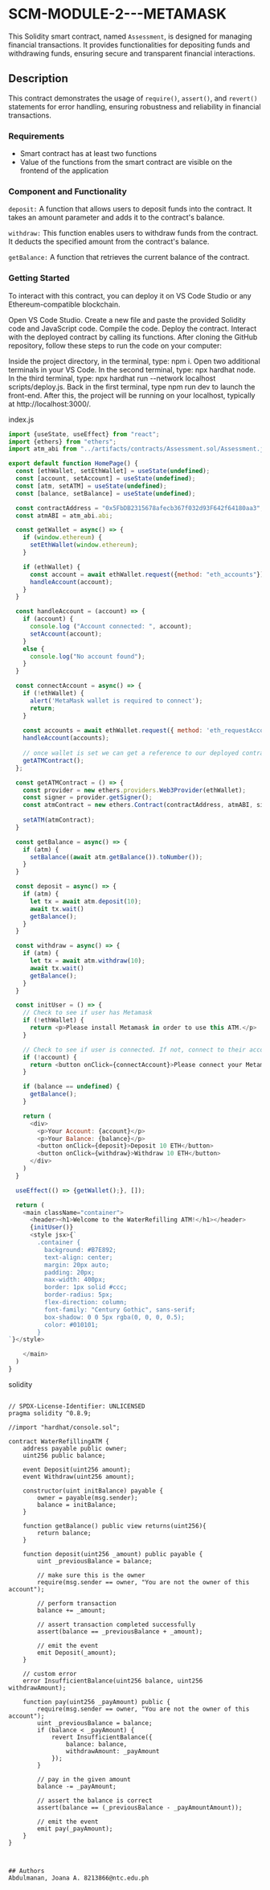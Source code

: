 # SCM-MODULE-2---METAMASK

This Solidity smart contract, named `Assessment`, is designed for managing financial transactions. It provides functionalities for depositing funds and withdrawing funds, ensuring secure and transparent financial interactions.

## Description

This contract demonstrates the usage of `require()`, `assert()`, and `revert()` statements for error handling, ensuring robustness and reliability in financial transactions.

### Requirements

- Smart contract has at least two functions
- Value of the functions from the smart contract are visible on the frontend of the application

### Component and Functionality

`deposit:` A function that allows users to deposit funds into the contract. It takes an amount parameter and adds it to the contract's balance.

`withdraw:` This function enables users to withdraw funds from the contract. It deducts the specified amount from the contract's balance.

`getBalance:` A function that retrieves the current balance of the contract.

### Getting Started
To interact with this contract, you can deploy it on VS Code Studio or any Ethereum-compatible blockchain.

Open VS Code Studio.
Create a new file and paste the provided Solidity code and JavaScript code.
Compile the code.
Deploy the contract.
Interact with the deployed contract by calling its functions.
After cloning the GitHub repository, follow these steps to run the code on your computer:

Inside the project directory, in the terminal, type: npm i.
Open two additional terminals in your VS Code.
In the second terminal, type: npx hardhat node.
In the third terminal, type: npx hardhat run --network localhost scripts/deploy.js.
Back in the first terminal, type npm run dev to launch the front-end.
After this, the project will be running on your localhost, typically at http://localhost:3000/.

index.js
```index.js
import {useState, useEffect} from "react";
import {ethers} from "ethers";
import atm_abi from "../artifacts/contracts/Assessment.sol/Assessment.json";

export default function HomePage() {
  const [ethWallet, setEthWallet] = useState(undefined);
  const [account, setAccount] = useState(undefined);
  const [atm, setATM] = useState(undefined);
  const [balance, setBalance] = useState(undefined);

  const contractAddress = "0x5FbDB2315678afecb367f032d93F642f64180aa3";
  const atmABI = atm_abi.abi;

  const getWallet = async() => {
    if (window.ethereum) {
      setEthWallet(window.ethereum);
    }

    if (ethWallet) {
      const account = await ethWallet.request({method: "eth_accounts"});
      handleAccount(account);
    }
  }

  const handleAccount = (account) => {
    if (account) {
      console.log ("Account connected: ", account);
      setAccount(account);
    }
    else {
      console.log("No account found");
    }
  }

  const connectAccount = async() => {
    if (!ethWallet) {
      alert('MetaMask wallet is required to connect');
      return;
    }
  
    const accounts = await ethWallet.request({ method: 'eth_requestAccounts' });
    handleAccount(accounts);
    
    // once wallet is set we can get a reference to our deployed contract
    getATMContract();
  };

  const getATMContract = () => {
    const provider = new ethers.providers.Web3Provider(ethWallet);
    const signer = provider.getSigner();
    const atmContract = new ethers.Contract(contractAddress, atmABI, signer);
 
    setATM(atmContract);
  }

  const getBalance = async() => {
    if (atm) {
      setBalance((await atm.getBalance()).toNumber());
    }
  }

  const deposit = async() => {
    if (atm) {
      let tx = await atm.deposit(10);
      await tx.wait()
      getBalance();
    }
  }

  const withdraw = async() => {
    if (atm) {
      let tx = await atm.withdraw(10);
      await tx.wait()
      getBalance();
    }
  }

  const initUser = () => {
    // Check to see if user has Metamask
    if (!ethWallet) {
      return <p>Please install Metamask in order to use this ATM.</p>
    }

    // Check to see if user is connected. If not, connect to their account
    if (!account) {
      return <button onClick={connectAccount}>Please connect your Metamask wallet</button>
    }

    if (balance == undefined) {
      getBalance();
    }

    return (
      <div>
        <p>Your Account: {account}</p>
        <p>Your Balance: {balance}</p>
        <button onClick={deposit}>Deposit 10 ETH</button>
        <button onClick={withdraw}>Withdraw 10 ETH</button>
      </div>
    )
  }

  useEffect(() => {getWallet();}, []);

  return (
    <main className="container">
      <header><h1>Welcome to the WaterRefilling ATM!</h1></header>
      {initUser()}
      <style jsx>{`
        .container {
          background: #B7E892;
          text-align: center;
          margin: 20px auto;
          padding: 20px;
          max-width: 400px;
          border: 1px solid #ccc;
          border-radius: 5px;
          flex-direction: column;
          font-family: "Century Gothic", sans-serif;
          box-shadow: 0 0 5px rgba(0, 0, 0, 0.5);
          color: #010101;
        }
`}</style>

    </main>
  )
}

```
solidity
```solidity

// SPDX-License-Identifier: UNLICENSED
pragma solidity ^0.8.9;

//import "hardhat/console.sol";

contract WaterRefillingATM {
    address payable public owner;
    uint256 public balance;

    event Deposit(uint256 amount);
    event Withdraw(uint256 amount);

    constructor(uint initBalance) payable {
        owner = payable(msg.sender);
        balance = initBalance;
    }

    function getBalance() public view returns(uint256){
        return balance;
    }

    function deposit(uint256 _amount) public payable {
        uint _previousBalance = balance;

        // make sure this is the owner
        require(msg.sender == owner, "You are not the owner of this account");

        // perform transaction
        balance += _amount;

        // assert transaction completed successfully
        assert(balance == _previousBalance + _amount);

        // emit the event
        emit Deposit(_amount);
    }

    // custom error
    error InsufficientBalance(uint256 balance, uint256 withdrawAmount);

    function pay(uint256 _payAmount) public {
        require(msg.sender == owner, "You are not the owner of this account");
        uint _previousBalance = balance;
        if (balance < _payAmount) {
            revert InsufficientBalance({
                balance: balance,
                withdrawAmount: _payAmount
            });
        }

        // pay in the given amount
        balance -= _payAmount;

        // assert the balance is correct
        assert(balance == (_previousBalance - _payAmountAmount));

        // emit the event
        emit pay(_payAmount);
    }
}



## Authors
Abdulmanan, Joana A. 8213866@ntc.edu.ph
